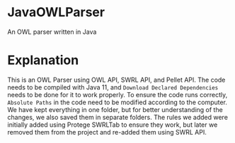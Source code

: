 # JavaOWLParser
 An OWL parser written in Java
# Explanation
 This is an OWL Parser using OWL API, SWRL API, and Pellet API. The code needs to be compiled with Java 11, and `Download Declared Dependencies` needs to be done for it to work properly.
To ensure the code runs correctly, `Absolute Paths` in the code need to be modified according to the computer.
We have kept everything in one folder, but for better understanding of the changes, we also saved them in separate folders.
The rules we added were initially added using Protege SWRLTab to ensure they work, but later we removed them from the project and re-added them using SWRL API.
